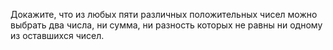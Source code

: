 Докажите, что из любых пяти различных положительных чисел можно выбрать два числа, ни сумма, ни разность которых не равны ни одному из оставшихся чисел.